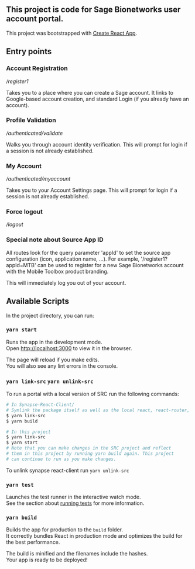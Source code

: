 ## This project is code for Sage Bionetworks user account portal.

This project was bootstrapped with [Create React App](https://github.com/facebook/create-react-app).

## Entry points
### Account Registration 
_/register1_

Takes you to a place where you can create a Sage account.  It links to Google-based account creation, and standard Login (if you already have an account).

### Profile Validation
_/authenticated/validate_

Walks you through account identity verification.  This will prompt for login if a session is not already established.

### My Account
_/authenticated/myaccount_

Takes you to your Account Settings page.  This will prompt for login if a session is not already established.

### Force logout
_/logout_

### Special note about Source App ID
All routes look for the query parameter 'appId' to set the source app configuration (icon, application name, ...).  For example, '/register1?appId=MTB' can be used to register for a new Sage Bionetworks account with the Mobile Toolbox product branding.

This will immediately log you out of your account.

## Available Scripts

In the project directory, you can run:

### `yarn start`

Runs the app in the development mode.<br>
Open [http://localhost:3000](http://localhost:3000) to view it in the browser.

The page will reload if you make edits.<br>
You will also see any lint errors in the console.


### `yarn link-src` `yarn unlink-src`
To run a portal with a local version of SRC run the following commands:

```sh
# In Synapse-React-Client/
# Symlink the package itself as well as the local react, react-router, and react-router-dom packages
$ yarn link-src
$ yarn build

# In this project
$ yarn link-src
$ yarn start
# Note that you can make changes in the SRC project and reflect
# them in this project by running yarn build again. This project
# can continue to run as you make changes.
```

To unlink synapse react-client run `yarn unlink-src`

### `yarn test`

Launches the test runner in the interactive watch mode.<br>
See the section about [running tests](https://facebook.github.io/create-react-app/docs/running-tests) for more information.

### `yarn build`

Builds the app for production to the `build` folder.<br>
It correctly bundles React in production mode and optimizes the build for the best performance.

The build is minified and the filenames include the hashes.<br>
Your app is ready to be deployed!
